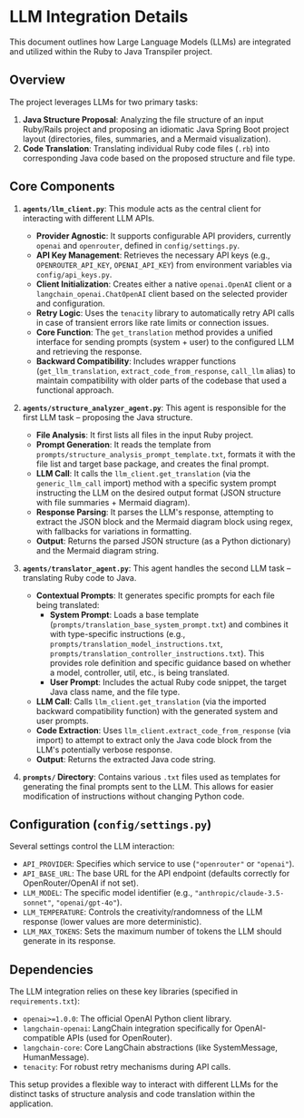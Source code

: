 # LLM Integration Details

This document outlines how Large Language Models (LLMs) are integrated and utilized within the Ruby to Java Transpiler project.

## Overview

The project leverages LLMs for two primary tasks:

1.  **Java Structure Proposal**: Analyzing the file structure of an input Ruby/Rails project and proposing an idiomatic Java Spring Boot project layout (directories, files, summaries, and a Mermaid visualization).
2.  **Code Translation**: Translating individual Ruby code files (`.rb`) into corresponding Java code based on the proposed structure and file type.

## Core Components

1.  **`agents/llm_client.py`**: This module acts as the central client for interacting with different LLM APIs.
    *   **Provider Agnostic**: It supports configurable API providers, currently `openai` and `openrouter`, defined in `config/settings.py`.
    *   **API Key Management**: Retrieves the necessary API keys (e.g., `OPENROUTER_API_KEY`, `OPENAI_API_KEY`) from environment variables via `config/api_keys.py`.
    *   **Client Initialization**: Creates either a native `openai.OpenAI` client or a `langchain_openai.ChatOpenAI` client based on the selected provider and configuration.
    *   **Retry Logic**: Uses the `tenacity` library to automatically retry API calls in case of transient errors like rate limits or connection issues.
    *   **Core Function**: The `get_translation` method provides a unified interface for sending prompts (system + user) to the configured LLM and retrieving the response.
    *   **Backward Compatibility**: Includes wrapper functions (`get_llm_translation`, `extract_code_from_response`, `call_llm` alias) to maintain compatibility with older parts of the codebase that used a functional approach.

2.  **`agents/structure_analyzer_agent.py`**: This agent is responsible for the first LLM task – proposing the Java structure.
    *   **File Analysis**: It first lists all files in the input Ruby project.
    *   **Prompt Generation**: It reads the template from `prompts/structure_analysis_prompt_template.txt`, formats it with the file list and target base package, and creates the final prompt.
    *   **LLM Call**: It calls the `llm_client.get_translation` (via the `generic_llm_call` import) method with a specific system prompt instructing the LLM on the desired output format (JSON structure with file summaries + Mermaid diagram).
    *   **Response Parsing**: It parses the LLM's response, attempting to extract the JSON block and the Mermaid diagram block using regex, with fallbacks for variations in formatting.
    *   **Output**: Returns the parsed JSON structure (as a Python dictionary) and the Mermaid diagram string.

3.  **`agents/translator_agent.py`**: This agent handles the second LLM task – translating Ruby code to Java.
    *   **Contextual Prompts**: It generates specific prompts for each file being translated:
        *   **System Prompt**: Loads a base template (`prompts/translation_base_system_prompt.txt`) and combines it with type-specific instructions (e.g., `prompts/translation_model_instructions.txt`, `prompts/translation_controller_instructions.txt`). This provides role definition and specific guidance based on whether a model, controller, util, etc., is being translated.
        *   **User Prompt**: Includes the actual Ruby code snippet, the target Java class name, and the file type.
    *   **LLM Call**: Calls `llm_client.get_translation` (via the imported backward compatibility function) with the generated system and user prompts.
    *   **Code Extraction**: Uses `llm_client.extract_code_from_response` (via import) to attempt to extract only the Java code block from the LLM's potentially verbose response.
    *   **Output**: Returns the extracted Java code string.

4.  **`prompts/` Directory**: Contains various `.txt` files used as templates for generating the final prompts sent to the LLM. This allows for easier modification of instructions without changing Python code.

## Configuration (`config/settings.py`)

Several settings control the LLM interaction:

*   `API_PROVIDER`: Specifies which service to use (`"openrouter"` or `"openai"`).
*   `API_BASE_URL`: The base URL for the API endpoint (defaults correctly for OpenRouter/OpenAI if not set).
*   `LLM_MODEL`: The specific model identifier (e.g., `"anthropic/claude-3.5-sonnet"`, `"openai/gpt-4o"`).
*   `LLM_TEMPERATURE`: Controls the creativity/randomness of the LLM response (lower values are more deterministic).
*   `LLM_MAX_TOKENS`: Sets the maximum number of tokens the LLM should generate in its response.

## Dependencies

The LLM integration relies on these key libraries (specified in `requirements.txt`):

*   `openai>=1.0.0`: The official OpenAI Python client library.
*   `langchain-openai`: LangChain integration specifically for OpenAI-compatible APIs (used for OpenRouter).
*   `langchain-core`: Core LangChain abstractions (like SystemMessage, HumanMessage).
*   `tenacity`: For robust retry mechanisms during API calls.

This setup provides a flexible way to interact with different LLMs for the distinct tasks of structure analysis and code translation within the application. 